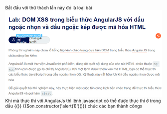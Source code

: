Bắt đầu với thử thách lần này đó là loại bài 
![Alt text](image-19.png)
Khi mà thực thi với AngularJs thì lệnh javascript có thể được thực thi ở trong dấu {{}}
                                        {{$on.constructor('alert(1)')()}}
chúc các bạn thành côngx